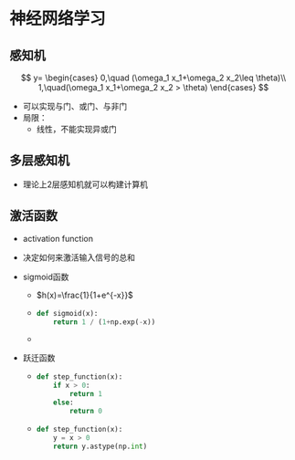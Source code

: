 # 神经网络学习

## 感知机

$$
y=
\begin{cases}
0,\quad (\omega_1 x_1+\omega_2 x_2\leq \theta)\\
1,\quad(\omega_1 x_1+\omega_2 x_2 > \theta)
\end{cases}
$$

- 可以实现与门、或门、与非门
- 局限：
  - 线性，不能实现异或门

## 多层感知机

- 理论上2层感知机就可以构建计算机

## 激活函数

- activation function

- 决定如何来激活输入信号的总和

- sigmoid函数

  - $h(x)=\frac{1}{1+e^{-x}}$

  - ``` python
    def sigmoid(x):
    	return 1 / (1+np.exp(-x))
    ```

  - 

- 跃迁函数

  - ``` python
    def step_function(x):
        if x > 0:
    		return 1
        else:
            return 0
    ```

  - ``` python
    def step_function(x):
        y = x > 0
        return y.astype(np.int)
    ```

    